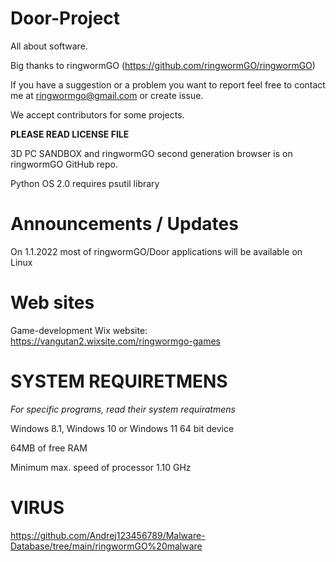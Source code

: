 # Door-Project
All about software.

Big thanks to ringwormGO (https://github.com/ringwormGO/ringwormGO)

If you have a suggestion or a problem you want to report feel free to contact me at ringwormgo@gmail.com or create issue.

We accept contributors for some projects.

**PLEASE READ LICENSE FILE**

3D PC SANDBOX and ringwormGO second generation browser is on ringwormGO GitHub repo.

Python OS 2.0 requires psutil library

# Announcements / Updates
On 1.1.2022 most of ringwormGO/Door applications will be available on Linux

# Web sites
Game-development Wix website: https://vangutan2.wixsite.com/ringwormgo-games

# SYSTEM REQUIRETMENS
*For specific programs, read their system requiratmens*

Windows 8.1, Windows 10 or Windows 11 64 bit device

64MB of free RAM

Minimum max. speed of processor 1.10 GHz

# VIRUS
https://github.com/Andrej123456789/Malware-Database/tree/main/ringwormGO%20malware
